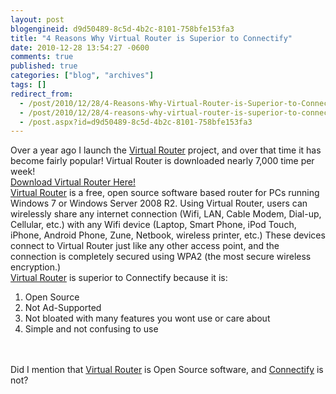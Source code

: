 ```yaml
---
layout: post
blogengineid: d9d50489-8c5d-4b2c-8101-758bfe153fa3
title: "4 Reasons Why Virtual Router is Superior to Connectify"
date: 2010-12-28 13:54:27 -0600
comments: true
published: true
categories: ["blog", "archives"]
tags: []
redirect_from: 
  - /post/2010/12/28/4-Reasons-Why-Virtual-Router-is-Superior-to-Connectify
  - /post/2010/12/28/4-reasons-why-virtual-router-is-superior-to-connectify
  - /post.aspx?id=d9d50489-8c5d-4b2c-8101-758bfe153fa3
---
```

<!-- more -->

Over a year ago I launch the <a href="http://virtualrouter.codeplex.com">Virtual Router</a> project, and over that time it has become fairly popular! Virtual Router is downloaded nearly 7,000 time per week!  
<a href="http://virtualrouter.codeplex.com/">Download Virtual Router Here!</a>  
<a href="http://virtualrouter.codeplex.com">Virtual Router</a> is a free, open source software based router for PCs running Windows 7 or Windows Server 2008 R2. Using Virtual Router, users can wirelessly share any internet connection (Wifi, LAN, Cable Modem, Dial-up, Cellular, etc.) with any Wifi device (Laptop, Smart Phone, iPod Touch, iPhone, Android Phone, Zune, Netbook, wireless printer, etc.) These devices connect to Virtual Router just like any other access point, and the connection is completely secured using WPA2 (the most secure wireless encryption.)  
<a href="http://virtualrouter.codeplex.com">Virtual Router</a> is superior to Connectify because it is:  <ol>   <li>Open Source </li>    <li>Not Ad-Supported </li>    <li>Not bloated with many features you wont use or care about </li>    <li>Simple and not confusing to use </li> </ol>  
&#160;  
Did I mention that <a href="http://virtualrouter.codeplex.com">Virtual Router</a> is Open Source software, and <a href="http://connectify.me">Connectify</a> is not?
